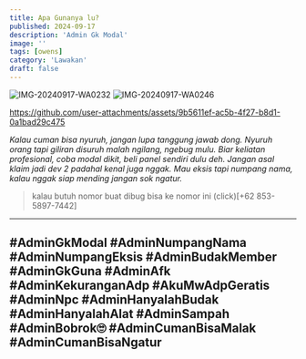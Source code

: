 ```yaml
---
title: Apa Gunanya lu?
published: 2024-09-17
description: 'Admin Gk Modal'
image: ''
tags: [owens]
category: 'Lawakan'
draft: false
---
```


![IMG-20240917-WA0232](https://github.com/user-attachments/assets/b28d4150-c77c-4643-90cd-7906fd0baf5d)
![IMG-20240917-WA0246](https://github.com/user-attachments/assets/a36a8c3c-f15a-418e-bfb5-f689d2b1218e)

https://github.com/user-attachments/assets/9b5611ef-ac5b-4f27-b8d1-0a1bad29c475

*Kalau cuman bisa nyuruh, jangan lupa tanggung jawab dong. Nyuruh orang tapi giliran disuruh malah ngilang, ngebug mulu. Biar keliatan profesional, coba modal dikit, beli panel sendiri dulu deh. Jangan asal klaim jadi dev 2 padahal kenal juga nggak. Mau eksis tapi numpang nama, kalau nggak siap mending jangan sok ngatur.*
 > kalau butuh nomor buat dibug bisa ke nomor ini (click)[+62 853-5897-7442]
---
#AdminGkModal
#AdminNumpangNama
#AdminNumpangEksis
#AdminBudakMember
#AdminGkGuna
#AdminAfk
#AdminKekuranganAdp
#AkuMwAdpGeratis
#AdminNpc
#AdminHanyalahBudak
#AdminHanyalahAlat
#AdminSampah
#AdminBobrok🙄
#AdminCumanBisaMalak
#AdminCumanBisaNgatur
---
